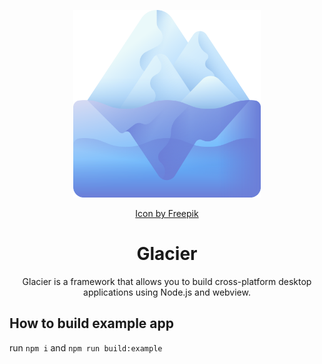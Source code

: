 <p align="center"><img width="300" src="./glacier.png"></p>
<p align="center"><a href="https://www.freepik.com/icon/iceberg_8362548#fromView=search&page=1&position=19&uuid=0b2d9dc3-697f-4ab2-b990-3ccc5e014fae">Icon by Freepik</a></p>

<h1 align="center">Glacier</h1>
<p align="center">Glacier is a framework that allows you to build cross-platform desktop applications using Node.js and webview.</p>

## How to build example app

run `npm i` and `npm run build:example`
